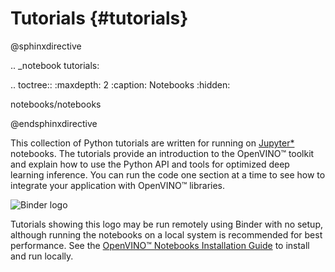 # Tutorials {#tutorials}

@sphinxdirective

.. _notebook tutorials:

.. toctree::
   :maxdepth: 2
   :caption: Notebooks
   :hidden:

   notebooks/notebooks

@endsphinxdirective

This collection of Python tutorials are written for running on [Jupyter*](https://jupyter.org) notebooks. The tutorials provide an introduction to the OpenVINO™ toolkit and explain how to use the Python API and tools for optimized deep learning inference. You can run the code one section at a time to see how to integrate your application with OpenVINO™ libraries.

![Binder logo](img/badge_logo.svg)

Tutorials showing this logo may be run remotely using Binder with no setup, although running the notebooks on a local system is recommended for best performance. See the [OpenVINO™ Notebooks Installation Guide](https://github.com/openvinotoolkit/openvino_notebooks/blob/main/README.md#-installation-guide) to install and run locally.
